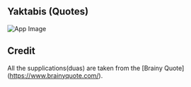 
## Yaktabis (Quotes)
![App Image](https://raw.githubusercontent.com/c0d3r24/quotes/master/screenshot.png)
## Credit
All the supplications(duas) are taken from the [Brainy Quote] (https://www.brainyquote.com/). 